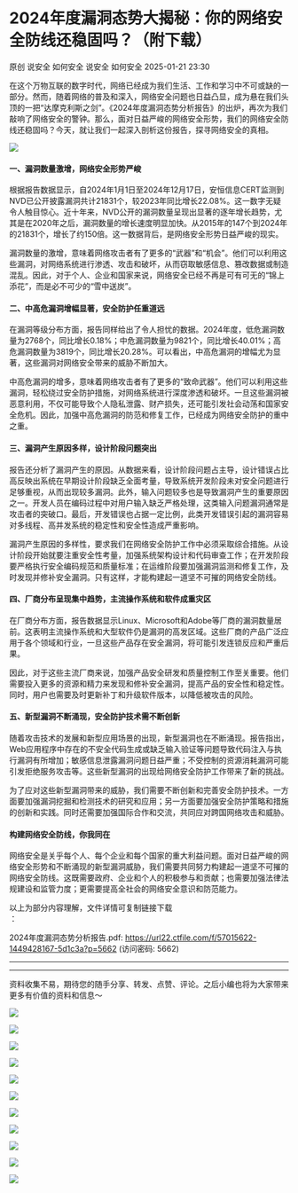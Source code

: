 #  2024年度漏洞态势大揭秘：你的网络安全防线还稳固吗？（附下载）   
原创 说安全 如何安全  说安全 如何安全   2025-01-21 23:30  
  
在这个万物互联的数字时代，网络已经成为我们生活、工作和学习中不可或缺的一部分。然而，随着网络的普及和深入，网络安全问题也日益凸显，成为悬在我们头顶的一把“达摩克利斯之剑”。《2024年度漏洞态势分析报告》的出炉，再次为我们敲响了网络安全的警钟。那么，面对日益严峻的网络安全形势，我们的网络安全防线还稳固吗？今天，就让我们一起深入剖析这份报告，探寻网络安全的真相。  
  
![](https://mmbiz.qpic.cn/mmbiz_jpg/PXBasOTMG6wbYHJHuoXdp89EncJicpFtYrwibaVmwwTsYj1m0wIXKNQbUVTXm2xaLaIu1pibWbJD57Qm9qboKJJJA/640?wx_fmt=jpeg&from=appmsg "")  
#### 一、漏洞数量激增，网络安全形势严峻  
  
根据报告数据显示，自2024年1月1日至2024年12月17日，安恒信息CERT监测到NVD已公开披露漏洞共计21831个，较2023年同比增长22.08%。这一数字无疑令人触目惊心。近十年来，NVD公开的漏洞数量呈现出显著的逐年增长趋势，尤其是在2020年之后，漏洞数量的增长速度明显加快。从2015年的147个到2024年的21831个，增长了约150倍。这一数据背后，是网络安全形势日益严峻的现实。  
  
漏洞数量的激增，意味着网络攻击者有了更多的“武器”和“机会”。他们可以利用这些漏洞，对网络系统进行渗透、攻击和破坏，从而窃取敏感信息、篡改数据或制造混乱。因此，对于个人、企业和国家来说，网络安全已经不再是可有可无的“锦上添花”，而是必不可少的“雪中送炭”。  
#### 二、中高危漏洞增幅显著，安全防护任重道远  
  
在漏洞等级分布方面，报告同样给出了令人担忧的数据。2024年度，低危漏洞数量为2768个，同比增长0.18%；中危漏洞数量为9821个，同比增长40.01%；高危漏洞数量为3819个，同比增长20.28%。可以看出，中高危漏洞的增幅尤为显著，这些漏洞对网络安全带来的威胁不断加大。  
  
中高危漏洞的增多，意味着网络攻击者有了更多的“致命武器”。他们可以利用这些漏洞，轻松绕过安全防护措施，对网络系统进行深度渗透和破坏。一旦这些漏洞被恶意利用，不仅可能导致个人隐私泄露、财产损失，还可能引发社会动荡和国家安全危机。因此，加强中高危漏洞的防范和修复工作，已经成为网络安全防护的重中之重。  
#### 三、漏洞产生原因多样，设计阶段问题突出  
  
报告还分析了漏洞产生的原因。从数据来看，设计阶段问题占主导，设计错误占比高反映出系统在早期设计阶段缺乏全面考量，导致系统开发阶段未对安全问题进行足够重视，从而出现较多漏洞。此外，输入问题较多也是导致漏洞产生的重要原因之一。开发人员在编码过程中对用户输入缺乏严格处理，这类输入问题漏洞通常是攻击者的突破口。最后，开发错误也占据一定比例，此类开发错误引起的漏洞容易对多线程、高并发系统的稳定性和安全性造成严重影响。  
  
漏洞产生原因的多样性，要求我们在网络安全防护工作中必须采取综合措施。从设计阶段开始就要注重安全性考量，加强系统架构设计和代码审查工作；在开发阶段要严格执行安全编码规范和质量标准；在运维阶段要加强漏洞监测和修复工作，及时发现并修补安全漏洞。只有这样，才能构建起一道坚不可摧的网络安全防线。  
#### 四、厂商分布呈现集中趋势，主流操作系统和软件成重灾区  
  
在厂商分布方面，报告数据显示Linux、Microsoft和Adobe等厂商的漏洞数量居前。这表明主流操作系统和大型软件仍是漏洞的高发区域。这些厂商的产品广泛应用于各个领域和行业，一旦这些产品存在安全漏洞，将可能引发连锁反应和严重后果。  
  
因此，对于这些主流厂商来说，加强产品安全研发和质量控制工作至关重要。他们需要投入更多的资源和精力来发现和修补安全漏洞，提高产品的安全性和稳定性。同时，用户也需要及时更新补丁和升级软件版本，以降低被攻击的风险。  
#### 五、新型漏洞不断涌现，安全防护技术需不断创新  
  
随着攻击技术的发展和新型应用场景的出现，新型漏洞也在不断涌现。报告指出，Web应用程序中存在的不安全代码生成或缺乏输入验证等问题导致代码注入与执行漏洞有所增加；敏感信息泄露漏洞问题日益严重；不受控制的资源消耗漏洞可能引发拒绝服务攻击等。这些新型漏洞的出现给网络安全防护工作带来了新的挑战。  
  
为了应对这些新型漏洞带来的威胁，我们需要不断创新和完善安全防护技术。一方面要加强漏洞挖掘和检测技术的研究和应用；另一方面要加强安全防护策略和措施的创新和实践。同时还需要加强国际合作和交流，共同应对跨国网络攻击和威胁。  
#### 构建网络安全防线，你我同在  
  
网络安全是关乎每个人、每个企业和每个国家的重大利益问题。面对日益严峻的网络安全形势和不断涌现的新型漏洞威胁，我们需要共同努力构建起一道坚不可摧的网络安全防线。这既需要政府、企业和个人的积极参与和贡献；也需要加强法律法规建设和监管力度；更需要提高全社会的网络安全意识和防范能力。  
  
以上为部分内容理解，文件详情可复制链接下载  
：  
  
2024年度漏洞态势分析报告.pdf: https://url22.ctfile.com/f/57015622-1449428167-5d1c3a?p=5662 (访问密码: 5662)  
  
****  
****  
  
资料收集不易，期待您的随手分享、转发、点赞、评论。之后小编也将为大家带来更多有价值的资料和信息～  
  
![](https://mmbiz.qpic.cn/mmbiz_jpg/PXBasOTMG6wbYHJHuoXdp89EncJicpFtYmKATAO61EPYo0uoZhPPWQtYiapEibdfk8yiaUlEIhFHhg8FdVSu6fUrGQ/640?wx_fmt=jpeg&from=appmsg "")  
  
![](https://mmbiz.qpic.cn/mmbiz_jpg/PXBasOTMG6wbYHJHuoXdp89EncJicpFtYLpcyUsJLxXHhib59bz7CEIXE5B6jxII4CEcnqyoibPia1LckGR3Y9yQcw/640?wx_fmt=jpeg&from=appmsg "")  
  
![](https://mmbiz.qpic.cn/mmbiz_jpg/PXBasOTMG6wbYHJHuoXdp89EncJicpFtYVwycBNnRsw9LNWXOEQDp8N2ou4YdKIgDaYXNwI9XEuEUlEicalkMlLA/640?wx_fmt=jpeg&from=appmsg "")  
  
![](https://mmbiz.qpic.cn/mmbiz_jpg/PXBasOTMG6wbYHJHuoXdp89EncJicpFtY3b87WYw7prPDZVTXzPZaX7E90esmns45IMjBdfQSqQFmicIdLfjwiaNQ/640?wx_fmt=jpeg&from=appmsg "")  
  
![](https://mmbiz.qpic.cn/mmbiz_jpg/PXBasOTMG6wbYHJHuoXdp89EncJicpFtYeyg9afVSwP9A7raBmWJmuIibkZrK19T6tV6nn0IQgxIStQOz17lUdXQ/640?wx_fmt=jpeg&from=appmsg "")  
  
![](https://mmbiz.qpic.cn/mmbiz_jpg/PXBasOTMG6wbYHJHuoXdp89EncJicpFtYM5sPoXm1oV8LJLdykBbucn5icJ4D5yI74l4uMjFI1VujVp8AJoiaR3icQ/640?wx_fmt=jpeg&from=appmsg "")  
  
![](https://mmbiz.qpic.cn/mmbiz_jpg/PXBasOTMG6wbYHJHuoXdp89EncJicpFtYR7W1JrX8eBuzuxMZZfQYuXF370fJG8eMbT04zUbap7Hn8YcxXw9p5w/640?wx_fmt=jpeg&from=appmsg "")  
  
![](https://mmbiz.qpic.cn/mmbiz_jpg/PXBasOTMG6wbYHJHuoXdp89EncJicpFtYjWk7ibImd7Dby2jQzpTaTCn3jBY5Wn7BjfwZtstQuRVyTCLvY8cIIkg/640?wx_fmt=jpeg&from=appmsg "")  
  
![](https://mmbiz.qpic.cn/mmbiz_jpg/PXBasOTMG6wbYHJHuoXdp89EncJicpFtYSF6lAOAVTsHZ9qpbiaiaAtkDwTVsJO9uqaIF3aQOQ8yNlvKGQhLlkQpg/640?wx_fmt=jpeg&from=appmsg "")  
  
![](https://mmbiz.qpic.cn/mmbiz_jpg/PXBasOTMG6wbYHJHuoXdp89EncJicpFtYBVgpniaicB79DtEK81Zx4YqfyM5tD0KvC2HE2h4bXRdg50iaEDdhdwnPQ/640?wx_fmt=jpeg&from=appmsg "")  
  
![](https://mmbiz.qpic.cn/mmbiz_jpg/PXBasOTMG6wbYHJHuoXdp89EncJicpFtYUzaZMuCQBlibUnMic6N7neRGjGuFkEMwWUC5OXw7icYkbJMjmQ6RqP7tQ/640?wx_fmt=jpeg&from=appmsg "")  
  
  
